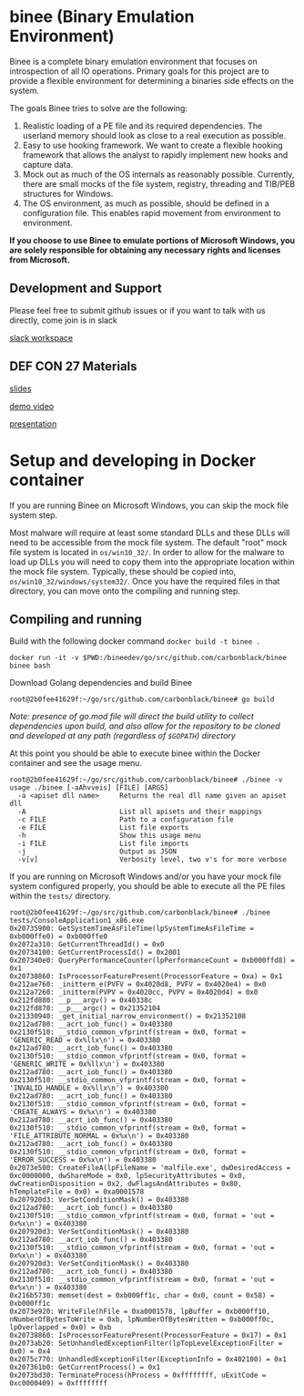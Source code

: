 # binee (Binary Emulation Environment)

Binee is a complete binary emulation environment that focuses on introspection
of all IO operations. Primary goals for this project are to provide a flexible
environment for determining a binaries side effects on the system.

The goals Binee tries to solve are the following:

1. Realistic loading of a PE file and its required dependencies. The userland
   memory should look as close to a real execution as possible.
2. Easy to use hooking framework. We want to create a flexible hooking
   framework that allows the analyst to rapidly implement new hooks and capture
   data.
3. Mock out as much of the OS internals as reasonably possible. Currently,
   there are small mocks of the file system, registry, threading and TIB/PEB
   structures for Windows.
4. The OS environment, as much as possible, should be defined in a
   configuration file. This enables rapid movement from environment to
   environment.

**If you choose to use Binee to emulate portions of Microsoft Windows, you are
solely responsible for obtaining any necessary rights and licenses from
Microsoft.**

## Development and Support

Please feel free to submit github issues or if you want to talk with us directly, come join is in slack

[slack workspace](https://join.slack.com/t/cb-binee/shared_invite/enQtODAwMjM5NzU4MDY4LTE3ZjJkY2FiNmIwMjExOTcwZDAxMjllZjdhODExNDZiZGFkOTJkZTU4YzY0YzVmMTc0N2ExMmYzMzg5MjNhOWU)

## DEF CON 27 Materials

[slides](https://github.com/carbonblack/binee/blob/defcon27/Kyle%20Gwinnup%20-%20Next%20Generation%20Process%20Emulation%20with%20Binee.pdf)

[demo video](https://github.com/carbonblack/binee/blob/defcon27/Kyle%20Gwinnup%20-%20Next%20Generation%20Process%20Emulation%20with%20Binee%20Demo.mp4)

[presentation](https://www.youtube.com/watch?v=z4OvVFw5pYI)

# Setup and developing in Docker container

If you are running Binee on Microsoft Windows, you can skip the mock file system step. 

Most malware will require at least some standard DLLs and these DLLs will need
to be accessible from the mock file system. The default "root" mock file system
is located in `os/win10_32/`. In order to allow for the malware to load up DLLs
you will need to copy them into the appropriate location within the mock file
system. Typically, these should be copied into,
`os/win10_32/windows/system32/`. Once you have the required files in that
directory, you can move onto the compiling and running step.

## Compiling and running

Build with the following docker command `docker build -t binee .`

```
docker run -it -v $PWD:/bineedev/go/src/github.com/carbonblack/binee binee bash
```

Download Golang dependencies and build Binee 

```
root@2b0fee41629f:~/go/src/github.com/carbonblack/binee# go build
```
_Note: presence of go.mod file will direct the build utility to collect dependencies upon build, and also allow for the repository to be cloned and developed at any path (regardless of `$GOPATH`) directory_


At this point you should be able to execute binee within the Docker container
and see the usage menu.

```
root@2b0fee41629f:~/go/src/github.com/carbonblack/binee# ./binee -v
usage ./binee [-aAhvveis] [FILE] [ARGS]
  -a <apiset dll name>     Returns the real dll name given an apiset dll
  -A                       List all apisets and their mappings
  -c FILE                  Path to a configuration file
  -e FILE                  List file exports
  -h                       Show this usage menu
  -i FILE                  List file imports
  -j                       Output as JSON
  -v[v]                    Verbosity level, two v's for more verbose
```

If you are running on Microsoft Windows and/or you have your mock file system
configured properly, you should be able to execute all the PE files within the
`tests/` directory.

```
root@2b0fee41629f:~/go/src/github.com/carbonblack/binee# ./binee tests/ConsoleApplication1_x86.exe
0x20735900: GetSystemTimeAsFileTime(lpSystemTimeAsFileTime = 0xb000ffe0) = 0xb000ffe0
0x2072a310: GetCurrentThreadId() = 0x0
0x20734100: GetCurrentProcessId() = 0x2001
0x207340e0: QueryPerformanceCounter(lpPerformanceCount = 0xb000ffd8) = 0x1
0x20738860: IsProcessorFeaturePresent(ProcessorFeature = 0xa) = 0x1
0x212ae760: _initterm_e(PVFV = 0x4020d8, PVFV = 0x4020e4) = 0x0
0x212a7260: _initterm(PVPV = 0x4020cc, PVPV = 0x4020d4) = 0x0
0x212fd880: __p___argv() = 0x40338c
0x212fd870: __p___argc() = 0x21352104
0x21330940: _get_initial_narrow_environment() = 0x21352108
0x212ad780: __acrt_iob_func() = 0x403380
0x2130f510: __stdio_common_vfprintf(stream = 0x0, format = 'GENERIC_READ = 0x%llx\n') = 0x403380
0x212ad780: __acrt_iob_func() = 0x403380
0x2130f510: __stdio_common_vfprintf(stream = 0x0, format = 'GENERIC_WRITE = 0x%llx\n') = 0x403380
0x212ad780: __acrt_iob_func() = 0x403380
0x2130f510: __stdio_common_vfprintf(stream = 0x0, format = 'INVALID_HANDLE = 0x%llx\n') = 0x403380
0x212ad780: __acrt_iob_func() = 0x403380
0x2130f510: __stdio_common_vfprintf(stream = 0x0, format = 'CREATE_ALWAYS = 0x%x\n') = 0x403380
0x212ad780: __acrt_iob_func() = 0x403380
0x2130f510: __stdio_common_vfprintf(stream = 0x0, format = 'FILE_ATTRIBUTE_NORMAL = 0x%x\n') = 0x403380
0x212ad780: __acrt_iob_func() = 0x403380
0x2130f510: __stdio_common_vfprintf(stream = 0x0, format = 'ERROR_SUCCESS = 0x%x\n') = 0x403380
0x2073e500: CreateFileA(lpFileName = 'malfile.exe', dwDesiredAccess = 0xc0000000, dwShareMode = 0x0, lpSecurityAttributes = 0x0, dwCreationDisposition = 0x2, dwFlagsAndAttributes = 0x80, hTemplateFile = 0x0) = 0xa0001578
0x207920d3: VerSetConditionMask() = 0x403380
0x212ad780: __acrt_iob_func() = 0x403380
0x2130f510: __stdio_common_vfprintf(stream = 0x0, format = 'out = 0x%x\n') = 0x403380
0x207920d3: VerSetConditionMask() = 0x403380
0x212ad780: __acrt_iob_func() = 0x403380
0x2130f510: __stdio_common_vfprintf(stream = 0x0, format = 'out = 0x%x\n') = 0x403380
0x207920d3: VerSetConditionMask() = 0x403380
0x212ad780: __acrt_iob_func() = 0x403380
0x2130f510: __stdio_common_vfprintf(stream = 0x0, format = 'out = 0x%x\n') = 0x403380
0x216b5730: memset(dest = 0xb000ff1c, char = 0x0, count = 0x58) = 0xb000ff1c
0x2073e920: WriteFile(hFile = 0xa0001578, lpBuffer = 0xb000ff10, nNumberOfBytesToWrite = 0xb, lpNumberOfBytesWritten = 0xb000ff0c, lpOverlapped = 0x0) = 0xb
0x20738860: IsProcessorFeaturePresent(ProcessorFeature = 0x17) = 0x1
0x2073ab20: SetUnhandledExceptionFilter(lpTopLevelExceptionFilter = 0x0) = 0x4
0x2075c770: UnhandledExceptionFilter(ExceptionInfo = 0x402100) = 0x1
0x207361b0: GetCurrentProcess() = 0x1
0x2073bd30: TerminateProcess(hProcess = 0xffffffff, uExitCode = 0xc0000409) = 0xffffffff
```


